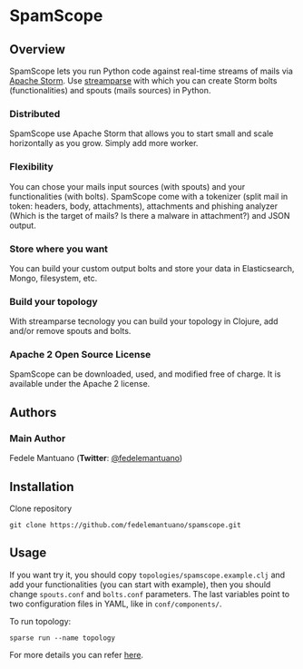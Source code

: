 # SpamScope

## Overview

SpamScope lets you run Python code against real-time streams of mails via [Apache Storm](http://storm.apache.org/). Use [streamparse](https://github.com/Parsely/streamparse) with which you can create Storm bolts (functionalities) and spouts (mails sources) in Python. 

### Distributed
SpamScope use Apache Storm that allows you to start small and scale horizontally as you grow. Simply add more worker.

### Flexibility
You can chose your mails input sources (with spouts) and your functionalities (with bolts). SpamScope come with a tokenizer (split mail in token: headers, body, attachments), attachments and phishing analyzer (Which is the target of mails? Is there a malware in attachment?) and JSON output.

### Store where you want
You can build your custom output bolts and store your data in Elasticsearch, Mongo, filesystem, etc.

### Build your topology
With streamparse tecnology you can build your topology in Clojure, add and/or remove spouts and bolts.

### Apache 2 Open Source License
SpamScope can be downloaded, used, and modified free of charge. It is available under the Apache 2 license.


## Authors

### Main Author
 Fedele Mantuano (**Twitter**: [@fedelemantuano](https://twitter.com/fedelemantuano))


## Installation

Clone repository

```
git clone https://github.com/fedelemantuano/spamscope.git
```

## Usage

If you want try it, you should copy `topologies/spamscope.example.clj` and add your functionalities (you can start with example), then you should change `spouts.conf` and `bolts.conf` parameters. The last variables point to two configuration files in YAML, like in `conf/components/`.

To run topology:

```
sparse run --name topology
```

For more details you can refer [here](http://streamparse.readthedocs.io/en/stable/quickstart.html).
